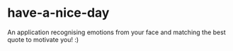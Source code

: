# have-a-nice-day
An application recognising emotions from your face and matching the best quote to motivate you! :)
